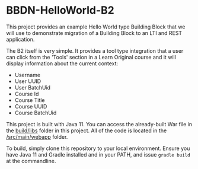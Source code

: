 # BBDN-HelloWorld-B2
This project provides an example Hello World type Building Block that we will use to demonstrate migration of a Building Block to an LTI and REST application. 

The B2 itself is very simple. It provides a tool type integration that a user can click from the 'Tools' section in a Learn Original course and it will display information about the current context:
* Username
* User UUID
* User BatchUid
* Course Id
* Course Title
* Course UUID
* Course BatchUid

This project is built with Java 11. You can access the already-built War file in the  [build/libs](/build/libs) folder in this project. All of the code is located in the [/src/main/webapp](/src/main/webapp) folder. 

To build, simply clone this repository to your local environment. Ensure you have Java 11 and Gradle installed and in your PATH, and issue `gradle build` at the commandline.